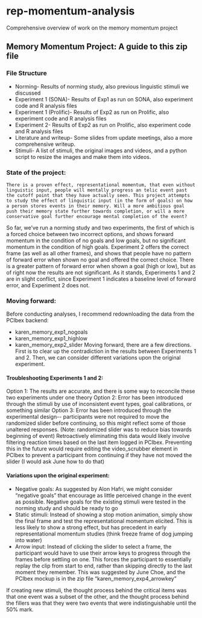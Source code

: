 # rep-momentum-analysis
Comprehensive overview of work on the memory momentum project

## Memory Momentum Project: A guide to this zip file

### File Structure
-	Norming- Results of norming study, also previous linguistic stimuli we discussed
-	Experiment 1 (SONA)- Results of Exp1 as run on SONA, also experiment code and R analysis files
-	Experiment 1 (Prolific)- Results of Exp2 as run on Prolific, also experiment code and R analysis files
-	Experiment 2- Results of Exp2 as run on Prolific, also experiment code and R analysis files
-	Literature and writeup- Some slides from update meetings, also a more comprehensive writeup. 
-	Stimuli- A list of stimuli, the original images and videos, and a python script to resize the images and make them into videos.

### State of the project:
	There is a proven effect, representational momentum, that even without linguistic input, people will mentally progress an telic event past the cutoff point that they have actually seen. This project attempts to study the effect of linguistic input (in the form of goals) on how a person stores events in their memory. Will a more ambitious goal push their memory state further towards completion, or will a more conservative goal further encourage mental completion of the event?
So far, we’ve run a norming study and two experiments, the first of which is a forced choice between two incorrect options, and shows forward momentum in the condition of no goals and low goals, but no significant momentum in the condition of high goals. Experiment 2 offers the correct frame (as well as all other frames), and shows that people have no pattern of forward error when shown no goal and offered the correct choice. There is a greater pattern of forward error when shown a goal (high or low), but as of right now the results are not significant. As it stands, Experiments 1 and 2 are in slight conflict, since Experiment 1 indicates a baseline level of forward error, and Experiment 2 does not. 

### Moving forward:

Before conducting analyses, I recommend redownloading the data from the PCIbex backend:
-	karen_memory_exp1_nogoals
-	karen_memory_exp1_highlow
-	karen_memory_exp2_slider
Moving forward, there are a few directions. First is to clear up the contradiction in the results between Experiments 1 and 2. Then, we can consider different variations upon the original experiment. 


#### Troubleshooting Experiments 1 and 2:
Option 1: The results are accurate, and there is some way to reconcile these two experiments under one theory
Option 2: Error has been introduced through the stimuli by use of inconsistent event types, goal calibrations, or something similar
Option 3: Error has been introduced through the experimental design-- participants were not required to move the randomized slider before continuing, so this might reflect some of those unaltered responses. (Note: randomized slider was to reduce bias towards beginning of event) Retroactively eliminating this data would likely involve filtering reaction times based on the last item logged in PCIbex. Preventing this in the future would require editing the video_scrubber element in PCIbex to prevent a participant from continuing if they have not moved the slider (I would ask June how to do that)

#### Variations upon the original experiment:

-	Negative goals: As suggested by Alon Hafri, we might consider “negative goals” that encourage as little perceived change in the event as possible. Negative goals for the existing stimuli were tested in the norming study and should be ready to go
-	Static stimuli: Instead of showing a stop motion animation, simply show the final frame and test the representational momentum elicited. This is less likely to show a strong effect, but has precedent in early representational momentum studies (think freeze frame of dog jumping into water)
-	Arrow input: Instead of clicking the slider to select a frame, the participant would have to use their arrow keys to progress through the frames before settling on one. This forces the participant to essentially replay the clip from start to end, rather than skipping directly to the last moment they remember. This was suggested by June Choe, and the PCIbex mockup is in the zip file “karen_memory_exp4_arrowkey”

If creating new stimuli, the thought process behind the critical items was that one event was a subset of the other, and the thought process behind the fillers was that they were two events that were indistinguishable until the 50% mark. 



